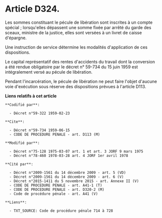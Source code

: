 # Article D324.

Les sommes constituant le pécule de libération sont inscrites à un compte spécial ; lorsqu'elles dépassent une somme fixée
par arrêté du garde des sceaux, ministre de la justice, elles sont versées à un livret de caisse d'épargne.

Une instruction de service détermine les modalités d'application de ces dispositions.

Le capital représentatif des rentes d'accidents du travail dont la conversion a été rendue obligatoire par le décret n°
59-734 du 15 juin 1959 est intégralement versé au pécule de libération.

Pendant l'incarcération, le pécule de libération ne peut faire l'objet d'aucune voie d'exécution sous réserve des
dispositions prévues à l'article D113.

**Liens relatifs à cet article**

	**Codifié par**:

	  - Décret n°59-322 1959-02-23

	**Cite**:

	  - Décret n°59-734 1959-06-15
	  - CODE DE PROCEDURE PENALE - art. D113 (M)

	**Modifié par**:

	  - Décret n°75-128 1975-03-07 art. 1 et art. 3 JORF 9 mars 1975
	  - Décret n°78-460 1978-03-28 art. 4 JORF 1er avril 1978

	**Cité par**:

	  - Décret n°2009-1561 du 14 décembre 2009 - art. 5 (VD)
	  - Décret n°2009-1561 du 14 décembre 2009 - art. 6 (V)
	  - Décret n°2015-1411 du 5 novembre 2015 - art. Annexe II (V)
	  - CODE DE PROCEDURE PENALE - art. A41-1 (T)
	  - CODE DE PROCEDURE PENALE - art. D320-2 (M)
	  - Code de procédure pénale - art. A41 (V)

	**Liens**:

	  - TXT_SOURCE: Code de procédure pénale 714 à 728
